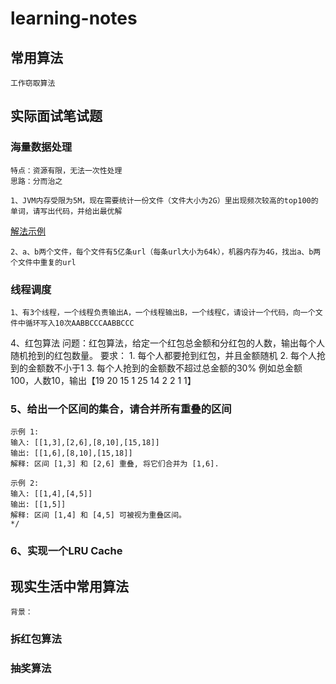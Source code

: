 # learning-notes

## 常用算法
    工作窃取算法

## 实际面试笔试题
### 海量数据处理
    特点：资源有限，无法一次性处理
    思路：分而治之
    
    1、JVM内存受限为5M，现在需要统计一份文件（文件大小为2G）里出现频次较高的top100的单词，请写出代码，并给出最优解
    
   [解法示例](https://github.com/haodi/learning-notes/blob/master/src/main/java/learning/leetcode/TopK.java)
   
    2、a、b两个文件，每个文件有5亿条url（每条url大小为64k），机器内存为4G，找出a、b两个文件中重复的url
### 线程调度
    1、有3个线程，一个线程负责输出A，一个线程输出B，一个线程C，请设计一个代码，向一个文件中循环写入10次AABBCCCAABBCCC
    
4、红包算法
    问题：红包算法，给定一个红包总金额和分红包的人数，输出每个人随机抢到的红包数量。
    要求：
    1. 每个人都要抢到红包，并且金额随机
    2. 每个人抢到的金额数不小于1
    3. 每个人抢到的金额数不超过总金额的30%
    例如总金额100，人数10，输出【19 20 15 1 25 14 2 2 1 1】

### 5、给出一个区间的集合，请合并所有重叠的区间
    示例 1:
    输入: [[1,3],[2,6],[8,10],[15,18]]
    输出: [[1,6],[8,10],[15,18]]
    解释: 区间 [1,3] 和 [2,6] 重叠, 将它们合并为 [1,6].
    
    示例 2:
    输入: [[1,4],[4,5]]
    输出: [[1,5]]
    解释: 区间 [1,4] 和 [4,5] 可被视为重叠区间。
    */
    
### 6、实现一个LRU Cache

## 现实生活中常用算法
    背景：

### 拆红包算法

### 抽奖算法